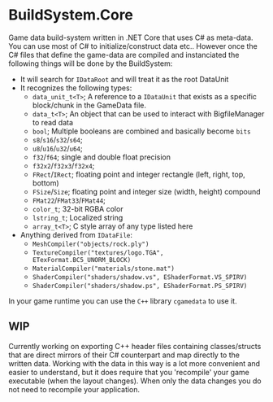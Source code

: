 # BuildSystem.Core

Game data build-system written in .NET Core that uses C# as meta-data.
You can use most of C# to initialize/construct data etc.. However once
the C# files that define the game-data are compiled and instanciated the
following things will be done by the BuildSystem:

- It will search for ``IDataRoot`` and will treat it as the root DataUnit
- It recognizes the following types:
  - ``data_unit_t<T>``; A reference to a ``IDataUnit`` that exists as a specific block/chunk in the GameData file.
  - ``data_t<T>``; An object that can be used to interact with BigfileManager to read data
  - ``bool``; Multiple booleans are combined and basically become `bits`
  - ``s8``/``s16``/``s32``/``s64``;
  - ``u8``/``u16``/``u32``/``u64``;
  - ``f32``/``f64``; single and double float precision
  - ``f32x2``/``f32x3``/``f32x4``;
  - ``FRect``/``IRect``; floating point and integer rectangle (left, right, top, bottom)
  - ``FSize``/``Size``; floating point and integer size (width, height) compound
  - ``FMat22``/``FMat33``/``FMat44``;
  - ``color_t``; 32-bit RGBA color
  - ``lstring_t``; Localized string
  - ``array_t<T>``; C style array of any type listed here
 - Anything derived from ``IDataFile``:
   - ```MeshCompiler("objects/rock.ply")```
   - ```TextureCompiler("textures/logo.TGA", ETexFormat.BC5_UNORM_BLOCK)```
   - ```MaterialCompiler("materials/stone.mat")```
   - ```ShaderCompiler("shaders/shadow.vs", EShaderFormat.VS_SPIRV)```
   - ```ShaderCompiler("shaders/shadow.ps", EShaderFormat.PS_SPIRV)```

In your game runtime you can use the `C++` library `cgamedata` to use it.

## WIP

Currently working on exporting C++ header files containing classes/structs that are direct
mirrors of their C# counterpart and map directly to the written data.
Working with the data in this way is a lot more convenient and easier to understand, but it 
does require that you 'recompile' your game executable (when the layout changes).
When only the data changes you do not need to recompile your application.
